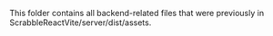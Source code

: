 This folder contains all backend-related files that were previously in ScrabbleReactVite/server/dist/assets.
